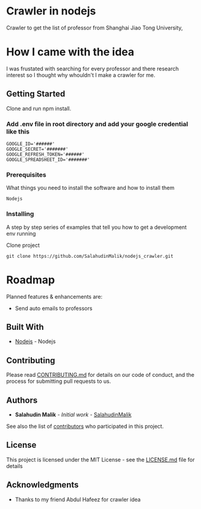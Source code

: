 # Crawler in nodejs

Crawler to get the list of professor from  Shanghai Jiao Tong University,

# How I came with the idea

I was frustated with searching for every professor and there research interest so I thought why whouldn't I make a crawler for me.

## Getting Started

Clone and run npm install.

### Add .env file in root directory and add your google credential like this 

```
GOOGLE_ID='######'
GOOGLE_SECRET='#######'
GOOGLE_REFRESH_TOKEN='######'
GOOGLE_SPREADSHEET_ID='#######'
```
### Prerequisites

What things you need to install the software and how to install them

```
Nodejs
```

### Installing

A step by step series of examples that tell you how to get a development env running

Clone project

```
git clone https://github.com/SalahudinMalik/nodejs_crawler.git
```


# Roadmap
Planned features & enhancements are:

* Send auto emails to professors

## Built With

* [Nodejs](http://www.nodejs.com) - Nodejs

## Contributing

Please read [CONTRIBUTING.md](https://gist.github.com/PurpleBooth/b24679402957c63ec426) for details on our code of conduct, and the process for submitting pull requests to us.


## Authors

* **Salahudin Malik** - *Initial work* - [SalahudinMalik](https://github.com/SalahuidnMalik)

See also the list of [contributors](https://github.com/salahudinmalik/project) who participated in this project.

## License

This project is licensed under the MIT License - see the [LICENSE.md](LICENSE.md) file for details

## Acknowledgments

* Thanks to my friend Abdul Hafeez for crawler idea
